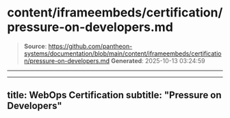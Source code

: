 # content/iframeembeds/certification/pressure-on-developers.md

> **Source**: https://github.com/pantheon-systems/documentation/blob/main/content/iframeembeds/certification/pressure-on-developers.md
> **Generated**: 2025-10-13 03:24:59

---

---
title: WebOps Certification
subtitle: "Pressure on Developers"
---

<Partial file="certification-guide/pressure-on-developers.md" />
